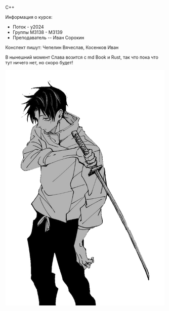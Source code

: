 C++

Информация о курсе:

* Поток - y2024
* Группы М3138 - М3139
* Преподаватель -- Иван Сорокин

Конспект пишут: Чепелин Вячеслав, Косенков Иван

В нынешний момент Слава возится с md Book и Rust, так что пока что тут ничего нет, но скоро будет!

![obligatory anime](./assets/transparent_youta.png) 

